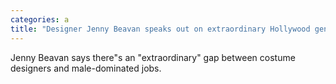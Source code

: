 ```yaml
---
categories: a
title: "Designer Jenny Beavan speaks out on extraordinary Hollywood gender pay gap"
---
```

Jenny Beavan says there"s an "extraordinary" gap between costume designers and male-dominated jobs.